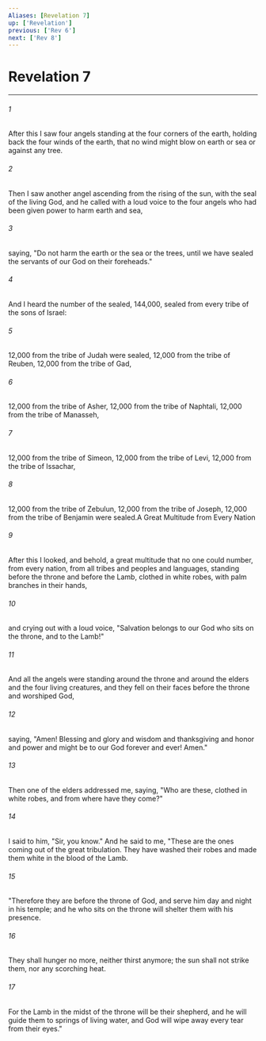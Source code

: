 ```yaml
---
Aliases: [Revelation 7]
up: ['Revelation']
previous: ['Rev 6']
next: ['Rev 8']
---
```

# Revelation 7
***



###### 1 
After this I saw four angels standing at the four corners of the earth, holding back the four winds of the earth, that no wind might blow on earth or sea or against any tree. 

###### 2 
Then I saw another angel ascending from the rising of the sun, with the seal of the living God, and he called with a loud voice to the four angels who had been given power to harm earth and sea, 

###### 3 
saying, "Do not harm the earth or the sea or the trees, until we have sealed the servants of our God on their foreheads." 

###### 4 
And I heard the number of the sealed, 144,000, sealed from every tribe of the sons of Israel: 

###### 5 
12,000 from the tribe of Judah were sealed, 12,000 from the tribe of Reuben, 12,000 from the tribe of Gad, 

###### 6 
12,000 from the tribe of Asher, 12,000 from the tribe of Naphtali, 12,000 from the tribe of Manasseh, 

###### 7 
12,000 from the tribe of Simeon, 12,000 from the tribe of Levi, 12,000 from the tribe of Issachar, 

###### 8 
12,000 from the tribe of Zebulun, 12,000 from the tribe of Joseph, 12,000 from the tribe of Benjamin were sealed.A Great Multitude from Every Nation 

###### 9 
After this I looked, and behold, a great multitude that no one could number, from every nation, from all tribes and peoples and languages, standing before the throne and before the Lamb, clothed in white robes, with palm branches in their hands, 

###### 10 
and crying out with a loud voice, "Salvation belongs to our God who sits on the throne, and to the Lamb!" 

###### 11 
And all the angels were standing around the throne and around the elders and the four living creatures, and they fell on their faces before the throne and worshiped God, 

###### 12 
saying, "Amen! Blessing and glory and wisdom and thanksgiving and honor and power and might be to our God forever and ever! Amen." 

###### 13 
Then one of the elders addressed me, saying, "Who are these, clothed in white robes, and from where have they come?" 

###### 14 
I said to him, "Sir, you know." And he said to me, "These are the ones coming out of the great tribulation. They have washed their robes and made them white in the blood of the Lamb. 

###### 15 
"Therefore they are before the throne of God, and serve him day and night in his temple; and he who sits on the throne will shelter them with his presence. 

###### 16 
They shall hunger no more, neither thirst anymore; the sun shall not strike them, nor any scorching heat. 

###### 17 
For the Lamb in the midst of the throne will be their shepherd, and he will guide them to springs of living water, and God will wipe away every tear from their eyes."
